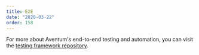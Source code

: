 ```yaml
---
title: E2E
date: "2020-03-22"
order: 158
---
```


For more about Aventum's end-to-end testing and automation, you can visit the [testing framework repository](https://github.com/TryAventum/e2e).
